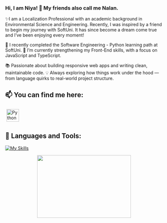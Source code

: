 ### Hi, I am Niya! 👋 My friends also call me Nalan.

✨I am a Localization Professional with an academic background in Environmental Science and Engineering. Recently, I was inspired by a friend to begin my journey with SoftUni. It has since become a dream come true and I’ve been enjoying every moment!

🔭 I recently completed the Software Engineering - Python learning path at SoftUni.
🌱 I’m currently strengthening my Front-End skills, with a focus on JavaScript and TypeScript.

📚 Passionate about building responsive web apps and writing clean, maintainable code.
💡 Always exploring how things work under the hood — from language quirks to real-world project structure.

## 📫 You can find me here: <p>

<link
  rel="stylesheet"
  href="https://cdn.jsdelivr.net/gh/dheereshagrwal/colored-icons@master/ci.min.css"
/>

 <a href="https://www.linkedin.com/in/niya-mateeva-yondzhju-phd/" target="_blank" rel="noopener noreferrer"> <img src="https://cdn.jsdelivr.net/npm/simple-icons@v3/icons/linkedin.svg" alt="Python" height="40" style="vertical-align:top; margin:4px"></a>
 
 ## 🧰 Languages and Tools:
[![My Skills](https://skillicons.dev/icons?i=py,js,react,postgres,regex,vscode,github,html,css)](https://skillicons.dev)
  
<p align="center">
  <img width="300" height="200" src="https://github-readme-stats.vercel.app/api/top-langs/?username=Polishko&theme=vision-friendly-dark">
</p>

